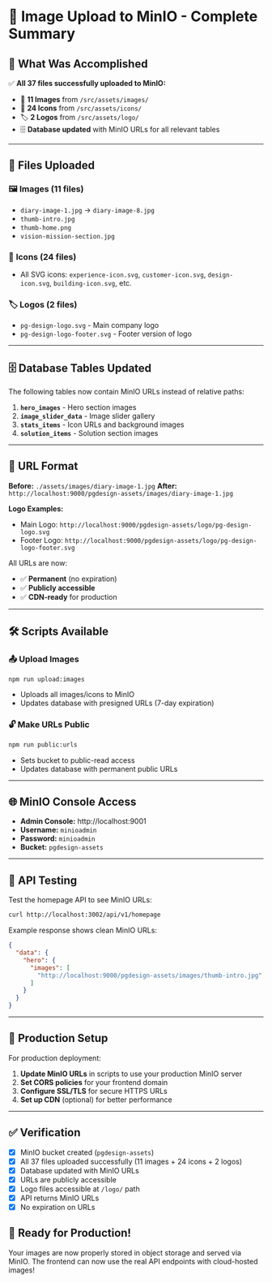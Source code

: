 # 📸 Image Upload to MinIO - Complete Summary

## 🎯 **What Was Accomplished**

✅ **All 37 files successfully uploaded to MinIO:**
- 📸 **11 Images** from `/src/assets/images/` 
- 🎨 **24 Icons** from `/src/assets/icons/`
- 🏷️ **2 Logos** from `/src/assets/logo/`
- 🗄️ **Database updated** with MinIO URLs for all relevant tables

---

## 📁 **Files Uploaded**

### 🖼️ **Images (11 files)**
- `diary-image-1.jpg` → `diary-image-8.jpg`
- `thumb-intro.jpg`
- `thumb-home.png`
- `vision-mission-section.jpg`

### 🎨 **Icons (24 files)**
- All SVG icons: `experience-icon.svg`, `customer-icon.svg`, `design-icon.svg`, `building-icon.svg`, etc.

### 🏷️ **Logos (2 files)**
- `pg-design-logo.svg` - Main company logo
- `pg-design-logo-footer.svg` - Footer version of logo

---

## 🗄️ **Database Tables Updated**

The following tables now contain MinIO URLs instead of relative paths:

1. **`hero_images`** - Hero section images
2. **`image_slider_data`** - Image slider gallery
3. **`stats_items`** - Icon URLs and background images
4. **`solution_items`** - Solution section images

---

## 🔗 **URL Format**

**Before:** `./assets/images/diary-image-1.jpg`
**After:** `http://localhost:9000/pgdesign-assets/images/diary-image-1.jpg`

**Logo Examples:**
- Main Logo: `http://localhost:9000/pgdesign-assets/logo/pg-design-logo.svg`
- Footer Logo: `http://localhost:9000/pgdesign-assets/logo/pg-design-logo-footer.svg`

All URLs are now:
- ✅ **Permanent** (no expiration)
- ✅ **Publicly accessible**
- ✅ **CDN-ready** for production

---

## 🛠️ **Scripts Available**

### 📤 **Upload Images**
```bash
npm run upload:images
```
- Uploads all images/icons to MinIO
- Updates database with presigned URLs (7-day expiration)

### 🔓 **Make URLs Public**
```bash
npm run public:urls
```
- Sets bucket to public-read access
- Updates database with permanent public URLs

---

## 🌐 **MinIO Console Access**

- **Admin Console:** http://localhost:9001
- **Username:** `minioadmin`
- **Password:** `minioadmin`
- **Bucket:** `pgdesign-assets`

---

## 🧪 **API Testing**

Test the homepage API to see MinIO URLs:
```bash
curl http://localhost:3002/api/v1/homepage
```

Example response shows clean MinIO URLs:
```json
{
  "data": {
    "hero": {
      "images": [
        "http://localhost:9000/pgdesign-assets/images/thumb-intro.jpg"
      ]
    }
  }
}
```

---

## 🚀 **Production Setup**

For production deployment:

1. **Update MinIO URLs** in scripts to use your production MinIO server
2. **Set CORS policies** for your frontend domain
3. **Configure SSL/TLS** for secure HTTPS URLs
4. **Set up CDN** (optional) for better performance

---

## ✅ **Verification**

- [x] MinIO bucket created (`pgdesign-assets`)
- [x] All 37 files uploaded successfully (11 images + 24 icons + 2 logos)
- [x] Database updated with MinIO URLs
- [x] URLs are publicly accessible
- [x] Logo files accessible at `/logo/` path
- [x] API returns MinIO URLs
- [x] No expiration on URLs

## 🎉 **Ready for Production!**

Your images are now properly stored in object storage and served via MinIO. The frontend can now use the real API endpoints with cloud-hosted images! 